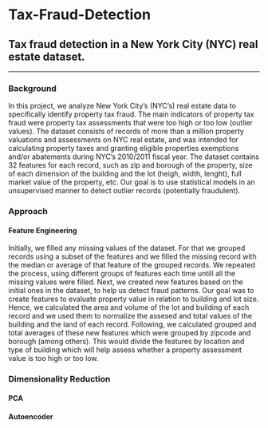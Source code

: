 # Tax-Fraud-Detection
## Tax fraud detection in a New York City (NYC) real estate dataset.
<hr />

### Background
In this project, we analyze New York City’s (NYC’s) real estate data to specifically identify property tax fraud. The main indicators of property tax fraud were property tax assessments that were too high or too low (outlier values). The dataset consists of records of more than a million property valuations and assessments on NYC real estate, and was intended for calculating property taxes and granting eligible properties exemptions and/or abatements during NYC’s 2010/2011 fiscal year. The dataset contains 32 features for each record, such as zip and borough of the property, size of each dimension of the building and the lot (heigh, width, lenght), full market value of the property, etc. Our goal is to use statistical models in an unsupervised manner to detect outlier records (potentially fraudulent). 
### Approach
#### Feature Engineering
Initially, we filled any missing values of the dataset. For that we grouped records using a subset of the features and we filled the missing record with the median or average of that feature of the grouped records. We repeated the process, using different groups of features each time untill all the missing values were filled. Next, we created new features based on the initial ones in the dataset, to help us detect fraud patterns. Our goal was to create features to evaluate property value in relation to building and lot size. Hence, we calculated the area and volume of the lot and building of each record and we used them to normalize the assesed and total values of the building and the land of each record. Following, we calculated grouped and total averages of these new features which were grouped by zipcode and borough (among others). This would divide the features by location and type of building which will help assess whether a property assessment value is too high or too low. 
### Dimensionality Reduction
#### PCA
#### Autoencoder

